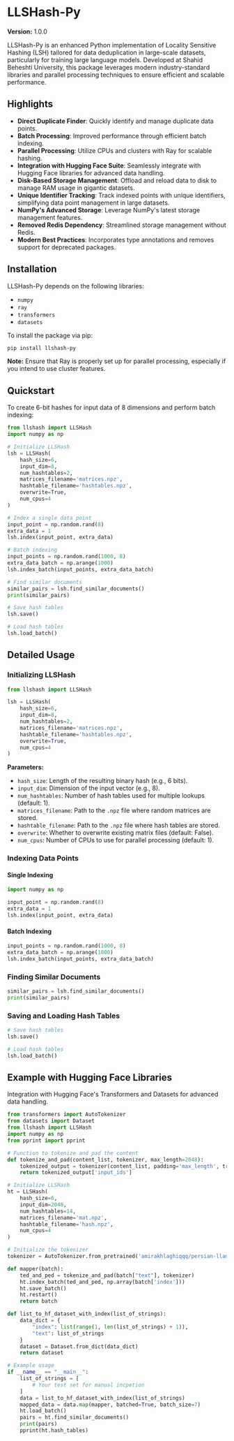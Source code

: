 # LLSHash-Py

**Version:** 1.0.0

LLSHash-Py is an enhanced Python implementation of Locality Sensitive Hashing (LSH) tailored for data deduplication in large-scale datasets, particularly for training large language models. Developed at Shahid Beheshti University, this package leverages modern industry-standard libraries and parallel processing techniques to ensure efficient and scalable performance.

## Highlights

- **Direct Duplicate Finder**: Quickly identify and manage duplicate data points.
- **Batch Processing**: Improved performance through efficient batch indexing.
- **Parallel Processing**: Utilize CPUs and clusters with Ray for scalable hashing.
- **Integration with Hugging Face Suite**: Seamlessly integrate with Hugging Face libraries for advanced data handling.
- **Disk-Based Storage Management**: Offload and reload data to disk to manage RAM usage in gigantic datasets.
- **Unique Identifier Tracking**: Track indexed points with unique identifiers, simplifying data point management in large datasets.
- **NumPy's Advanced Storage**: Leverage NumPy's latest storage management features.
- **Removed Redis Dependency**: Streamlined storage management without Redis.
- **Modern Best Practices**: Incorporates type annotations and removes support for deprecated packages.

## Installation

LLSHash-Py depends on the following libraries:

- `numpy`
- `ray`
- `transformers`
- `datasets`

To install the package via pip:

```bash
pip install llshash-py
```

**Note:** Ensure that Ray is properly set up for parallel processing, especially if you intend to use cluster features.

## Quickstart

To create 6-bit hashes for input data of 8 dimensions and perform batch indexing:

```python
from llshash import LLSHash
import numpy as np

# Initialize LLSHash
lsh = LLSHash(
    hash_size=6,
    input_dim=8,
    num_hashtables=2,
    matrices_filename='matrices.npz',
    hashtable_filename='hashtables.npz',
    overwrite=True,
    num_cpus=4
)

# Index a single data point
input_point = np.random.rand(8)
extra_data = 1
lsh.index(input_point, extra_data)

# Batch indexing
input_points = np.random.rand(1000, 8)
extra_data_batch = np.arange(1000)
lsh.index_batch(input_points, extra_data_batch)

# Find similar documents
similar_pairs = lsh.find_similar_documents()
print(similar_pairs)

# Save hash tables
lsh.save()

# Load hash tables
lsh.load_batch()
```

## Detailed Usage

### Initializing LLSHash

```python
from llshash import LLSHash

lsh = LLSHash(
    hash_size=6,
    input_dim=8,
    num_hashtables=2,
    matrices_filename='matrices.npz',
    hashtable_filename='hashtables.npz',
    overwrite=True,
    num_cpus=4
)
```

**Parameters:**

- `hash_size`: Length of the resulting binary hash (e.g., 6 bits).
- `input_dim`: Dimension of the input vector (e.g., 8).
- `num_hashtables`: Number of hash tables used for multiple lookups (default: 1).
- `matrices_filename`: Path to the `.npz` file where random matrices are stored.
- `hashtable_filename`: Path to the `.npz` file where hash tables are stored.
- `overwrite`: Whether to overwrite existing matrix files (default: False).
- `num_cpus`: Number of CPUs to use for parallel processing (default: 1).

### Indexing Data Points

#### Single Indexing

```python
import numpy as np

input_point = np.random.rand(8)
extra_data = 1
lsh.index(input_point, extra_data)
```

#### Batch Indexing

```python
input_points = np.random.rand(1000, 8)
extra_data_batch = np.arange(1000)
lsh.index_batch(input_points, extra_data_batch)
```

### Finding Similar Documents

```python
similar_pairs = lsh.find_similar_documents()
print(similar_pairs)
```

### Saving and Loading Hash Tables

```python
# Save hash tables
lsh.save()

# Load hash tables
lsh.load_batch()
```

## Example with Hugging Face Libraries

Integration with Hugging Face's Transformers and Datasets for advanced data handling.

```python
from transformers import AutoTokenizer
from datasets import Dataset
from llshash import LLSHash
import numpy as np
from pprint import pprint

# Function to tokenize and pad the content
def tokenize_and_pad(content_list, tokenizer, max_length=2048):
    tokenized_output = tokenizer(content_list, padding='max_length', truncation=True, max_length=max_length, return_tensors='np')
    return tokenized_output['input_ids']

# Initialize LLSHash
ht = LLSHash(
    hash_size=6,
    input_dim=2048,
    num_hashtables=14,
    matrices_filename='mat.npz',
    hashtable_filename='hash.npz',
    num_cpus=4
)

# Initialize the tokenizer
tokenizer = AutoTokenizer.from_pretrained('amirakhlaghiqqq/persian-llama2')

def mapper(batch):
    ted_and_ped = tokenize_and_pad(batch["text"], tokenizer)
    ht.index_batch(ted_and_ped, np.array(batch['index']))
    ht.save_batch()
    ht.restart()
    return batch

def list_to_hf_dataset_with_index(list_of_strings):
    data_dict = {
        "index": list(range(1, len(list_of_strings) + 1)),
        "text": list_of_strings
    }
    dataset = Dataset.from_dict(data_dict)
    return dataset

# Example usage
if __name__ == "__main__":
    list_of_strings = [
        # Your test set for manual incpetion
    ]
    data = list_to_hf_dataset_with_index(list_of_strings)
    mapped_data = data.map(mapper, batched=True, batch_size=7)
    ht.load_batch()
    pairs = ht.find_similar_documents()
    print(pairs)
    pprint(ht.hash_tables)